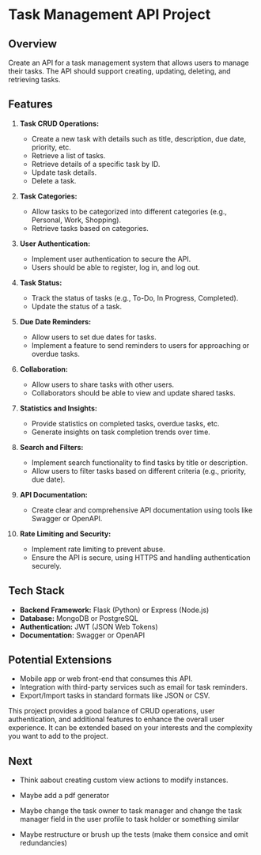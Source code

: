 # Task Management API Project

## Overview
Create an API for a task management system that allows users to manage their tasks. The API should support creating, updating, deleting, and retrieving tasks.

## Features

1. **Task CRUD Operations:**
   - Create a new task with details such as title, description, due date, priority, etc.
   - Retrieve a list of tasks.
   - Retrieve details of a specific task by ID.
   - Update task details.
   - Delete a task.

2. **Task Categories:**
   - Allow tasks to be categorized into different categories (e.g., Personal, Work, Shopping).
   - Retrieve tasks based on categories.

3. **User Authentication:**
   - Implement user authentication to secure the API.
   - Users should be able to register, log in, and log out.

4. **Task Status:**
   - Track the status of tasks (e.g., To-Do, In Progress, Completed).
   - Update the status of a task.

5. **Due Date Reminders:**
   - Allow users to set due dates for tasks.
   - Implement a feature to send reminders to users for approaching or overdue tasks.

6. **Collaboration:**
   - Allow users to share tasks with other users.
   - Collaborators should be able to view and update shared tasks.

7. **Statistics and Insights:**
   - Provide statistics on completed tasks, overdue tasks, etc.
   - Generate insights on task completion trends over time.

8. **Search and Filters:**
   - Implement search functionality to find tasks by title or description.
   - Allow users to filter tasks based on different criteria (e.g., priority, due date).

9. **API Documentation:**
   - Create clear and comprehensive API documentation using tools like Swagger or OpenAPI.

10. **Rate Limiting and Security:**
    - Implement rate limiting to prevent abuse.
    - Ensure the API is secure, using HTTPS and handling authentication securely.

## Tech Stack
- **Backend Framework:** Flask (Python) or Express (Node.js)
- **Database:** MongoDB or PostgreSQL
- **Authentication:** JWT (JSON Web Tokens)
- **Documentation:** Swagger or OpenAPI

## Potential Extensions
- Mobile app or web front-end that consumes this API.
- Integration with third-party services such as email for task reminders.
- Export/Import tasks in standard formats like JSON or CSV.

This project provides a good balance of CRUD operations, user authentication, and additional features to enhance the overall user experience. It can be extended based on your interests and the complexity you want to add to the project.


## Next

- Think aabout creating custom view actions to modify instances.
- Maybe add a pdf generator

- Maybe change the task owner to task manager and change the task manager field in the user profile to task holder or something similar

- Maybe restructure or brush up the tests (make them consice and omit redundancies)